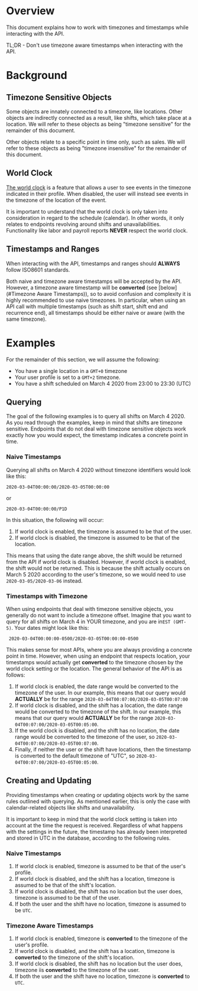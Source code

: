 # Overview

This document explains how to work with timezones and timestamps while interacting with the API.

TL;DR - Don't use timezone aware timestamps when interacting with the API.

# Background

## Timezone Sensitive Objects

Some objects are innately connected to a timezone, like locations. Other objects are
indirectly connected as a result, like shifts, which take place at a location. We
will refer to these objects as being "timezone sensitive" for the remainder
of this document.

Other objects relate to a specific point in time only, such as sales. We will refer
to these objects as being "timezone insensitive" for the remainder of this document.

## World Clock

[The world clock](https://support.getsling.com/en/articles/2016187-does-sling-convert-shift-times-based-on-different-time-zones)
 is a feature that allows a user to see events in the timezone indicated in their
profile. When disabled, the user will instead see events in the timezone of the location of the
event.

It is important to understand that the world clock is only taken into consideration
in regard to the schedule (calendar). In other words, it only relates to endpoints
revolving around shifts and unavailabilities. Functionality like labor and payroll
reports **NEVER** respect the world clock.

## Timestamps and Ranges

When interacting with the API, timestamps and ranges should **ALWAYS** follow ISO8601 standards.

Both naive and timezone aware timestamps will be accepted by the API. However, a timezone aware timestamp will be
**converted** (see [below](#Timezone Aware Timestamps)), so to avoid confusion and complexity it is highly recommended 
to use naive timezones. In particular, when using an API call with multiple timestamps (such as shift start, shift end 
and recurrence end), all timestamps should be either naive or aware (with the same timezone).

# Examples

For the remainder of this section, we will assume the following:
* You have a single location in a `GMT+0` timezone
* Your user profile is set to a `GMT+2` timezone.
* You have a shift scheduled on March 4 2020 from 23:00 to 23:30 (UTC)

## Querying

The goal of the following examples is to query all shifts on March 4 2020.
As you read through the examples, keep in mind that shifts are timezone sensitive.
Endpoints that do not deal with timezone sensitive objects work exactly how you would
expect, the timestamp indicates a concrete point in time.

### Naive Timestamps

Querying all shifts on March 4 2020 without timezone identifiers would look like this:

```
2020-03-04T00:00:00/2020-03-05T00:00:00
```
or
```
2020-03-04T00:00:00/P1D
```

In this situation, the following will occur:

1. If world clock is enabled, the timezone is assumed to be that of the user.
2. If world clock is disabled, the timezone is assumed to be that of the location.

This means that using the date range above, the shift would be returned from the API
if world clock is disabled. However, if world clock is enabled, the shift would not be
returned. This is because the shift actually occurs on March 5 2020 according to the
user's timezone, so we would need to use `2020-03-05/2020-03-06` instead.

### Timestamps with Timezone

When using endpoints that deal with timezone sensitive objects, you generally do not
want to include a timezone offset. Imagine that you want to query for all shifts
on March 4 in YOUR timezone, and you are in`EST (GMT-5)`. Your dates might look like this:

```
 2020-03-04T00:00:00-0500/2020-03-05T00:00:00-0500
```

This makes sense for most APIs, where you are always providing a concrete point in time.
However, when using an endpoint that respects location, your timestamps would
actually get **converted** to the timezone chosen by the world clock setting or the location.
The general behavior of the API is as follows:

1. If world clock is enabled, the date range would be converted to the timezone of the user. 
   In our example, this means that our query would **ACTUALLY** be for the range
   `2020-03-04T00:07:00/2020-03-05T00:07:00`
2. If world clock is disabled, and the shift has a location, the date range would be converted to the timezone of the 
   shift. In our example, this means that our query would **ACTUALLY** be for the range
   `2020-03-04T00:07:00/2020-03-05T00:05:00`.
2. If the world clock is disabled, and the shift has no location, the date range would be converted to the timezone of
   the user, so `2020-03-04T00:07:00/2020-03-05T00:07:00`.
3. Finally, if neither the user or the shift have locations, then the timestamp is converted to the default timezone of
   "UTC", so `2020-03-04T00:07:00/2020-03-05T00:05:00`.
   
## Creating and Updating

Providing timestamps when creating or updating objects work by the same rules outlined
with querying. As mentioned earlier, this is only the case with calendar-related
objects like shifts and unavailability.

It is important to keep in mind that the world clock setting is taken into account
at the time the request is received. Regardless of what happens with the settings
in the future, the timestamp has already been interpreted and stored in UTC in
the database, according to the following rules.

### Naive Timestamps

1. If world clock is enabled, timezone is assumed to be that of the user's profile.
2. If world clock is disabled, and the shift has a location, timezone is assumed to be that of the shift's location.
3. If world clock is disabled, the shift has no location but the user does, timezone is assumed to be that of the user.
4. If both the user and the shift have no location, timezone is assumed to be `UTC`.


### Timezone Aware Timestamps

1. If world clock is enabled, timezone is **converted** to the timezone of the user's profile.
2. If world clock is disabled, and the shift has a location, timezone is **converted** to the timezone of the shift's location.
3. If world clock is disabled, the shift has no location but the user does, timezone iis **converted** to the timezone of the user.
4. If both the user and the shift have no location, timezone is **converted** to `UTC`.
